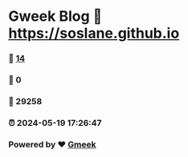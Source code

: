 # Gweek Blog :link: https://soslane.github.io 
### :page_facing_up: [14](https://soslane.github.io/tag.html) 
### :speech_balloon: 0 
### :hibiscus: 29258 
### :alarm_clock: 2024-05-19 17:26:47 
### Powered by :heart: [Gmeek](https://github.com/Meekdai/Gmeek)
